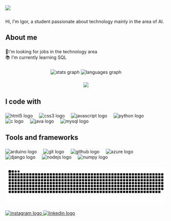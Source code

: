 <div>
  <img style="100%" src="https://capsule-render.vercel.app/api?type=waving&height=100&section=header&reversal=false&text=Hello,%20World!&fontSize=40&fontColor=FFFFFF&fontAlign=50&fontAlignY=50&stroke=-&descSize=20&descAlign=50&descAlignY=50&textBg=false&theme=tokyonight"  />
</div>

###

<p align="left">Hi, I'm Igor, a student passionate about technology mainly in the area of  AI.</p>

###

<h2 align="left">About me</h2>

###

<p align="left">🔭I'm looking for jobs in the technology area<br>📚 I'm currently learning SQL</p>

###

<div align="center">
  <img src="https://github-readme-stats.vercel.app/api?username=IgorACNC&hide_title=false&hide_rank=false&show_icons=true&include_all_commits=true&count_private=true&disable_animations=false&theme=tokyonight&locale=en&hide_border=true" height="140" alt="stats graph"  />
  <img src="https://github-readme-stats.vercel.app/api/top-langs?username=IgorACNC&locale=en&hide_title=false&layout=compact&card_width=320&langs_count=5&theme=tokyonight&hide_border=true" height="140" alt="languages graph"  />
</div>

###

<div align="center">
  <img height="230" src="https://media4.giphy.com/media/v1.Y2lkPTc5MGI3NjExNTV6cWd6MGc1aWpxeXp0ZjdrbmdsNzg4NWI0dzcxZDc2Z29iY3Y2aSZlcD12MV9pbnRlcm5hbF9naWZfYnlfaWQmY3Q9Zw/N3yLGQ1oMYfGU/giphy.gif"  />
</div>

###

<h2 align="left">I code with</h2>

###

<div align="left">
  <img src="https://cdn.jsdelivr.net/gh/devicons/devicon/icons/html5/html5-original.svg" height="30" alt="html5 logo"  />
  <img width="12" />
  <img src="https://cdn.jsdelivr.net/gh/devicons/devicon/icons/css3/css3-original.svg" height="30" alt="css3 logo"  />
  <img width="12" />
  <img src="https://cdn.jsdelivr.net/gh/devicons/devicon/icons/javascript/javascript-original.svg" height="30" alt="javascript logo"  />
  <img width="12" />
  <img src="https://cdn.jsdelivr.net/gh/devicons/devicon/icons/python/python-original.svg" height="30" alt="python logo"  />
  <img width="12" />
  <img src="https://cdn.jsdelivr.net/gh/devicons/devicon/icons/c/c-original.svg" height="30" alt="c logo"  />
  <img width="12" />
  <img src="https://cdn.jsdelivr.net/gh/devicons/devicon/icons/java/java-plain.svg" height="30" alt="java logo"  />
  <img width="12" />
  <img src="https://cdn.jsdelivr.net/gh/devicons/devicon/icons/mysql/mysql-original.svg" height="30" alt="mysql logo"  />
</div>

###

<h2 align="left">Tools and frameworks</h2>

###

<div align="left">
  <img src="https://cdn.jsdelivr.net/gh/devicons/devicon/icons/arduino/arduino-original.svg" height="30" alt="arduino logo"  />
  <img width="12" />
  <img src="https://cdn.jsdelivr.net/gh/devicons/devicon/icons/git/git-original.svg" height="30" alt="git logo"  />
  <img width="12" />
  <img src="https://cdn.jsdelivr.net/gh/devicons/devicon/icons/github/github-original.svg" height="30" alt="github logo"  />
  <img width="12" />
  <img src="https://cdn.jsdelivr.net/gh/devicons/devicon/icons/azure/azure-original.svg" height="30" alt="azure logo"  />
  <img width="12" />
  <img src="https://cdn.jsdelivr.net/gh/devicons/devicon/icons/django/django-plain.svg" height="30" alt="django logo"  />
  <img width="12" />
  <img src="https://cdn.jsdelivr.net/gh/devicons/devicon/icons/nodejs/nodejs-original.svg" height="30" alt="nodejs logo"  />
  <img width="12" />
  <img src="https://cdn.jsdelivr.net/gh/devicons/devicon/icons/numpy/numpy-original.svg" height="30" alt="numpy logo"  />
</div>

###

<picture>
  <source media="(prefers-color-scheme: dark)" srcset="https://raw.githubusercontent.com/IgorACNC/IgorACNC/output/github-snake-dark.svg" />
  <source media="(prefers-color-scheme: light)" srcset="https://raw.githubusercontent.com/IgorACNC/IgorACNC/output/github-snake.svg" />
  <img alt="github-snake" src="https://raw.githubusercontent.com/IgorACNC/IgorACNC/output/github-snake.svg" />
</picture>

###

<div align="left">
  <a href="https://www.instagram.com/igorcoutoo_/?hl=pt" target="_blank">
    <img src="https://img.shields.io/static/v1?message=Instagram&logo=instagram&label=&color=E4405F&logoColor=white&labelColor=&style=for-the-badge" height="22" alt="instagram logo"  />
  </a>
  <a href="https://www.linkedin.com/in/igor-a-c-n-couto/" target="_blank">
    <img src="https://img.shields.io/static/v1?message=LinkedIn&logo=linkedin&label=&color=0077B5&logoColor=white&labelColor=&style=for-the-badge" height="22" alt="linkedin logo"  />
  </a>
</div>

###
